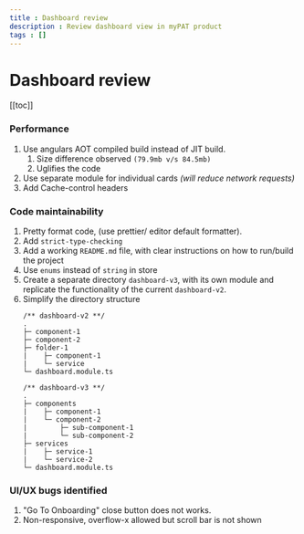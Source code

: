 ```yaml
---
title : Dashboard review
description : Review dashboard view in myPAT product
tags : []
---
```


# Dashboard review

[[toc]]

<!-- 
### Problems that can be solved
2. Collect metrics, usage data and raise events from google analytics on UI
8. Problem with build system (ng-prod does not works)
9.  Tests are only truthy
10. **Using JQuery** - Used in components beyond the scope of `dashboard`. 
11. -->

### Performance
   1. Use angulars AOT compiled build instead of JIT build. 
      1. Size difference observed `(79.9mb v/s 84.5mb)`
      2. Uglifies the code
   2. Use separate module for individual cards _(will reduce network requests)_
   3. Add Cache-control headers <Badge text="server-side" type="warn"/>
### Code maintainability
   1. Pretty format code, (use prettier/ editor default formatter).
   2. Add `strict-type-checking`
   3. Add a working `README.md` file, with clear instructions on how to run/build the project
   4. Use `enums` instead of `string` in store
   5. Create a separate directory `dashboard-v3`, with its own module and replicate the functionality of the current `dashboard-v2`.
   6. Simplify the directory structure
        ```
        /** dashboard-v2 **/
        .
        ├─ component-1
        ├─ component-2
        ├─ folder-1
        |    ├─ component-1
        |    └─ service
        └─ dashboard.module.ts
        ```
        ```
        /** dashboard-v3 **/
        .
        ├─ components
        |    ├─ component-1
        |    └─ component-2
        |        ├─ sub-component-1
        |        └─ sub-component-2
        ├─ services
        |    ├─ service-1
        |    └─ service-2
        └─ dashboard.module.ts
        ```
### UI/UX bugs identified
   1. "Go To Onboarding" close button does not works.
   2. Non-responsive, overflow-x allowed but scroll bar is not shown